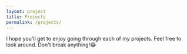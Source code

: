 ```yaml
---
layout: project
title: Projects
permalink: /projects/
---
```


I hope you'll get to enjoy going through each of my projects. Feel free to look around. Don't break anything!😂
